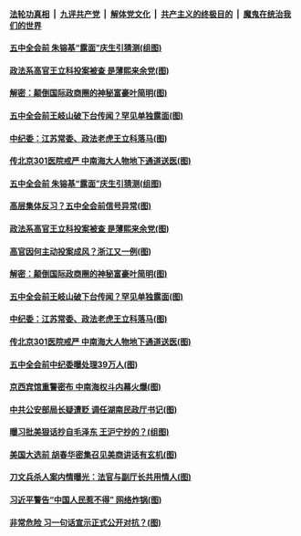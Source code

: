 

####  [法轮功真相](../../../../basic/blob/master/README.md?t=10251602) &nbsp;|&nbsp; [九评共产党](../../../../9ping.md/blob/master/README.md?t=10251602) &nbsp;|&nbsp; [解体党文化](../../../../jtdwh.md/blob/master/README.md?t=10251602)  &nbsp;|&nbsp; [共产主义的终极目的](../../../../gczydzjmd.md/blob/master/README.md?t=10251602) &nbsp;|&nbsp; [魔鬼在统治我们的世界](../../../../mgztzwmdsj.md/blob/master/README.md?t=10251602) 

#### [五中全会前 朱镕基“露面”庆生引猜测(组图)](../pages/p2/950342.md?t=10251602) 

#### [政法系高官王立科投案被查 是薄熙来余党(图)](../pages/p2/950334.md?t=10251602) 

#### [解密：颠倒国际政商圈的神秘富豪叶简明(图)](../pages/p2/950269.md?t=10251602) 

#### [五中全会前王岐山破下台传闻？罕见单独露面(图)](../pages/p2/950279.md?t=10251602) 

#### [中纪委：江苏常委、政法老虎王立科落马(图)](../pages/p2/950299.md?t=10251602) 

#### [传北京301医院戒严 中南海大人物地下通道送医(图)](../pages/p2/950266.md?t=10251602) 

#### [五中全会前 朱镕基“露面”庆生引猜测(组图)](../pages/p2/950342.md?t=10251602) 

#### [高层集体反习？五中全会前信号异常(图)](../pages/p2/950295.md?t=10251602) 

#### [政法系高官王立科投案被查 是薄熙来余党(图)](../pages/p2/950334.md?t=10251602) 

#### [高官因何主动投案成风？浙江又一例(图)](../pages/p2/950291.md?t=10251602) 

#### [解密：颠倒国际政商圈的神秘富豪叶简明(图)](../pages/p2/950269.md?t=10251602) 

#### [五中全会前王岐山破下台传闻？罕见单独露面(图)](../pages/p2/950279.md?t=10251602) 

#### [中纪委：江苏常委、政法老虎王立科落马(图)](../pages/p2/950299.md?t=10251602) 


#### [传北京301医院戒严 中南海大人物地下通道送医(图)](../pages/p2/950266.md?t=10251602) 

#### [五中全会前中纪委曝处理39万人(图)](../pages/p2/950250.md?t=10251602) 


#### [京西宾馆重警密布 中南海权斗内幕火爆(图)](../pages/p2/950255.md?t=10251602) 

#### [中共公安部局长疑遭贬 调任湖南民政厅书记(图)](../pages/p2/950238.md?t=10251602) 

#### [曝习批美狠话抄自毛泽东 王沪宁抄的？(组图)](../pages/p2/950236.md?t=10251602) 



#### [美国大选前 胡春华密集召见美商讲话有玄机(图)](../pages/p2/950143.md?t=10251602) 

#### [刀文兵杀人案内情曝光：法官与副厅长共用情人(图)](../pages/p2/950120.md?t=10251602) 

#### [习近平警告“中国人民惹不得” 网络炸锅(图)](../pages/p2/950129.md?t=10251602) 

#### [非常危险 习一句话宣示正式公开对抗？(图)](../pages/p2/950107.md?t=10251602) 

